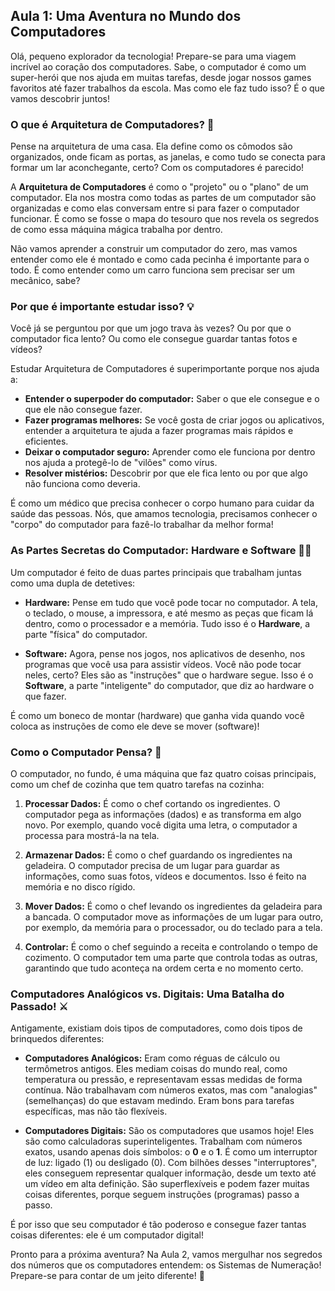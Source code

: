 ## Aula 1: Uma Aventura no Mundo dos Computadores

Olá, pequeno explorador da tecnologia! Prepare-se para uma viagem incrível ao coração dos computadores. Sabe, o computador é como um super-herói que nos ajuda em muitas tarefas, desde jogar nossos games favoritos até fazer trabalhos da escola. Mas como ele faz tudo isso? É o que vamos descobrir juntos!

### O que é Arquitetura de Computadores? 🤔

Pense na arquitetura de uma casa. Ela define como os cômodos são organizados, onde ficam as portas, as janelas, e como tudo se conecta para formar um lar aconchegante, certo? Com os computadores é parecido!

A **Arquitetura de Computadores** é como o "projeto" ou o "plano" de um computador. Ela nos mostra como todas as partes de um computador são organizadas e como elas conversam entre si para fazer o computador funcionar. É como se fosse o mapa do tesouro que nos revela os segredos de como essa máquina mágica trabalha por dentro.

Não vamos aprender a construir um computador do zero, mas vamos entender como ele é montado e como cada pecinha é importante para o todo. É como entender como um carro funciona sem precisar ser um mecânico, sabe?

### Por que é importante estudar isso? 💡

Você já se perguntou por que um jogo trava às vezes? Ou por que o computador fica lento? Ou como ele consegue guardar tantas fotos e vídeos?

Estudar Arquitetura de Computadores é superimportante porque nos ajuda a:

*   **Entender o superpoder do computador:** Saber o que ele consegue e o que ele não consegue fazer.
*   **Fazer programas melhores:** Se você gosta de criar jogos ou aplicativos, entender a arquitetura te ajuda a fazer programas mais rápidos e eficientes.
*   **Deixar o computador seguro:** Aprender como ele funciona por dentro nos ajuda a protegê-lo de "vilões" como vírus.
*   **Resolver mistérios:** Descobrir por que ele fica lento ou por que algo não funciona como deveria.

É como um médico que precisa conhecer o corpo humano para cuidar da saúde das pessoas. Nós, que amamos tecnologia, precisamos conhecer o "corpo" do computador para fazê-lo trabalhar da melhor forma!

### As Partes Secretas do Computador: Hardware e Software 🕵️‍♀️

Um computador é feito de duas partes principais que trabalham juntas como uma dupla de detetives:

*   **Hardware:** Pense em tudo que você pode tocar no computador. A tela, o teclado, o mouse, a impressora, e até mesmo as peças que ficam lá dentro, como o processador e a memória. Tudo isso é o **Hardware**, a parte "física" do computador.

*   **Software:** Agora, pense nos jogos, nos aplicativos de desenho, nos programas que você usa para assistir vídeos. Você não pode tocar neles, certo? Eles são as "instruções" que o hardware segue. Isso é o **Software**, a parte "inteligente" do computador, que diz ao hardware o que fazer.

É como um boneco de montar (hardware) que ganha vida quando você coloca as instruções de como ele deve se mover (software)!

### Como o Computador Pensa? 🧠

O computador, no fundo, é uma máquina que faz quatro coisas principais, como um chef de cozinha que tem quatro tarefas na cozinha:

1.  **Processar Dados:** É como o chef cortando os ingredientes. O computador pega as informações (dados) e as transforma em algo novo. Por exemplo, quando você digita uma letra, o computador a processa para mostrá-la na tela.

2.  **Armazenar Dados:** É como o chef guardando os ingredientes na geladeira. O computador precisa de um lugar para guardar as informações, como suas fotos, vídeos e documentos. Isso é feito na memória e no disco rígido.

3.  **Mover Dados:** É como o chef levando os ingredientes da geladeira para a bancada. O computador move as informações de um lugar para outro, por exemplo, da memória para o processador, ou do teclado para a tela.

4.  **Controlar:** É como o chef seguindo a receita e controlando o tempo de cozimento. O computador tem uma parte que controla todas as outras, garantindo que tudo aconteça na ordem certa e no momento certo.

### Computadores Analógicos vs. Digitais: Uma Batalha do Passado! ⚔️

Antigamente, existiam dois tipos de computadores, como dois tipos de brinquedos diferentes:

*   **Computadores Analógicos:** Eram como réguas de cálculo ou termômetros antigos. Eles mediam coisas do mundo real, como temperatura ou pressão, e representavam essas medidas de forma contínua. Não trabalhavam com números exatos, mas com "analogias" (semelhanças) do que estavam medindo. Eram bons para tarefas específicas, mas não tão flexíveis.

*   **Computadores Digitais:** São os computadores que usamos hoje! Eles são como calculadoras superinteligentes. Trabalham com números exatos, usando apenas dois símbolos: o **0** e o **1**. É como um interruptor de luz: ligado (1) ou desligado (0). Com bilhões desses "interruptores", eles conseguem representar qualquer informação, desde um texto até um vídeo em alta definição. São superflexíveis e podem fazer muitas coisas diferentes, porque seguem instruções (programas) passo a passo.

É por isso que seu computador é tão poderoso e consegue fazer tantas coisas diferentes: ele é um computador digital!

Pronto para a próxima aventura? Na Aula 2, vamos mergulhar nos segredos dos números que os computadores entendem: os Sistemas de Numeração! Prepare-se para contar de um jeito diferente! 🔢

